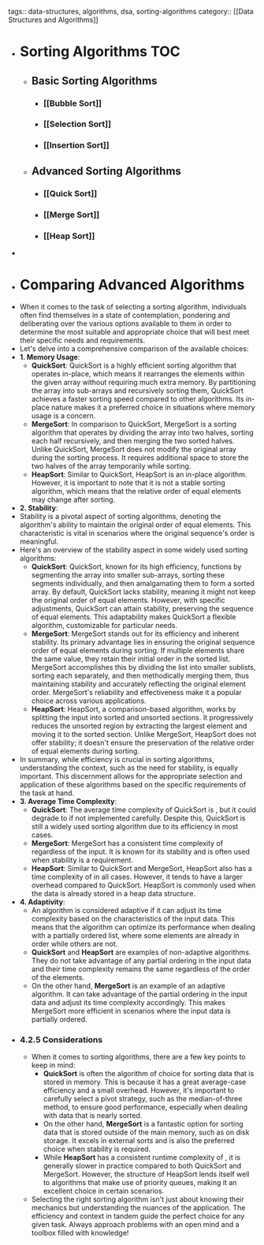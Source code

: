 tags:: data-structures, algorithms, dsa, sorting-algorithms
category:: [[Data Structures and Algorithms]]

- # Sorting Algorithms TOC
	- ## Basic Sorting Algorithms
		- ### [[Bubble Sort]]
		- ### [[Selection Sort]]
		- ### [[Insertion Sort]]
	- ## Advanced Sorting Algorithms
		- ### [[Quick Sort]]
		- ### [[Merge Sort]]
		- ### [[Heap Sort]]
-
- # Comparing Advanced Algorithms
- When it comes to the task of selecting a sorting algorithm, individuals often find themselves in a state of contemplation, pondering and deliberating over the various options available to them in order to determine the most suitable and appropriate choice that will best meet their specific needs and requirements.
- Let's delve into a comprehensive comparison of the available choices:
- **1. Memory Usage**:
	- **QuickSort**: QuickSort is a highly efficient sorting algorithm that operates in-place, which means it rearranges the elements within the given array without requiring much extra memory. By partitioning the array into sub-arrays and recursively sorting them, QuickSort achieves a faster sorting speed compared to other algorithms. Its in-place nature makes it a preferred choice in situations where memory usage is a concern.
	- **MergeSort**: In comparison to QuickSort, MergeSort is a sorting algorithm that operates by dividing the array into two halves, sorting each half recursively, and then merging the two sorted halves. Unlike QuickSort, MergeSort does not modify the original array during the sorting process. It requires additional space to store the two halves of the array temporarily while sorting.
	- **HeapSort**: Similar to QuickSort, HeapSort is an in-place algorithm. However, it is important to note that it is not a stable sorting algorithm, which means that the relative order of equal elements may change after sorting.
- **2. Stability**:
- Stability is a pivotal aspect of sorting algorithms, denoting the algorithm's ability to maintain the original order of equal elements. This characteristic is vital in scenarios where the original sequence's order is meaningful.
- Here's an overview of the stability aspect in some widely used sorting algorithms:
	- **QuickSort**: QuickSort, known for its high efficiency, functions by segmenting the array into smaller sub-arrays, sorting these segments individually, and then amalgamating them to form a sorted array. By default, QuickSort lacks stability, meaning it might not keep the original order of equal elements. However, with specific adjustments, QuickSort can attain stability, preserving the sequence of equal elements. This adaptability makes QuickSort a flexible algorithm, customizable for particular needs.
	- **MergeSort**: MergeSort stands out for its efficiency and inherent stability. Its primary advantage lies in ensuring the original sequence order of equal elements during sorting. If multiple elements share the same value, they retain their initial order in the sorted list. MergeSort accomplishes this by dividing the list into smaller sublists, sorting each separately, and then methodically merging them, thus maintaining stability and accurately reflecting the original element order. MergeSort's reliability and effectiveness make it a popular choice across various applications.
	- **HeapSort**: HeapSort, a comparison-based algorithm, works by splitting the input into sorted and unsorted sections. It progressively reduces the unsorted region by extracting the largest element and moving it to the sorted section. Unlike MergeSort, HeapSort does not offer stability; it doesn't ensure the preservation of the relative order of equal elements during sorting.
- In summary, while efficiency is crucial in sorting algorithms, understanding the context, such as the need for stability, is equally important. This discernment allows for the appropriate selection and application of these algorithms based on the specific requirements of the task at hand.
- **3. Average Time Complexity**:
	- **QuickSort**: The average time complexity of QuickSort is , but it could degrade to if not implemented carefully. Despite this, QuickSort is still a widely used sorting algorithm due to its efficiency in most cases.
	- **MergeSort**: MergeSort has a consistent time complexity of regardless of the input. It is known for its stability and is often used when stability is a requirement.
	- **HeapSort**: Similar to QuickSort and MergeSort, HeapSort also has a time complexity of in all cases. However, it tends to have a larger overhead compared to QuickSort. HeapSort is commonly used when the data is already stored in a heap data structure.
- **4. Adaptivity**:
	- An algorithm is considered adaptive if it can adjust its time complexity based on the characteristics of the input data. This means that the algorithm can optimize its performance when dealing with a partially ordered list, where some elements are already in order while others are not.
	- **QuickSort** and **HeapSort** are examples of non-adaptive algorithms. They do not take advantage of any partial ordering in the input data and their time complexity remains the same regardless of the order of the elements.
	- On the other hand, **MergeSort** is an example of an adaptive algorithm. It can take advantage of the partial ordering in the input data and adjust its time complexity accordingly. This makes MergeSort more efficient in scenarios where the input data is partially ordered.
- ### 4.2.5 Considerations
	- When it comes to sorting algorithms, there are a few key points to keep in mind:
		- **QuickSort** is often the algorithm of choice for sorting data that is stored in memory. This is because it has a great average-case efficiency and a small overhead. However, it's important to carefully select a pivot strategy, such as the median-of-three method, to ensure good performance, especially when dealing with data that is nearly sorted.
		- On the other hand, **MergeSort** is a fantastic option for sorting data that is stored outside of the main memory, such as on disk storage. It excels in external sorts and is also the preferred choice when stability is required.
		- While **HeapSort** has a consistent runtime complexity of , it is generally slower in practice compared to both QuickSort and MergeSort. However, the structure of HeapSort lends itself well to algorithms that make use of priority queues, making it an excellent choice in certain scenarios.
	- Selecting the right sorting algorithm isn't just about knowing their mechanics but understanding the nuances of the application. The efficiency and context in tandem guide the perfect choice for any given task. Always approach problems with an open mind and a toolbox filled with knowledge!
